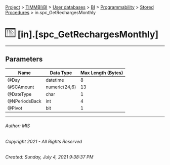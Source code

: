 #### 

[Project](../../../../../index.md) > [TIMMBI\\BI](../../../../index.md) > [User databases](../../../index.md) > [BI](../../index.md) > [Programmability](../index.md) > [Stored Procedures](Stored_Procedures.md) > in.spc_GetRechargesMonthly

# ![Stored Procedures](../../../../../Images/StoredProcedure32.png) [in].[spc_GetRechargesMonthly]

---

## <a name="#parameters"></a>Parameters

| Name | Data Type | Max Length (Bytes) |
|---|---|---|
| @Day | datetime | 8 |
| @SCAmount | numeric(24,6) | 13 |
| @DateType | char | 1 |
| @NPeriodsBack | int | 4 |
| @Pivot | bit | 1 |


---

###### Author:  MIS

###### Copyright 2021 - All Rights Reserved

###### Created: Sunday, July 4, 2021 9:38:37 PM

